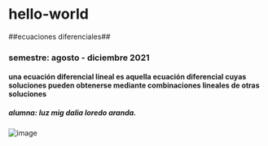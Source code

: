 # hello-world
##ecuaciones diferenciales##
###  semestre: agosto - diciembre 2021 ###
#### una ecuación diferencial lineal es aquella ecuación diferencial cuyas soluciones pueden obtenerse mediante combinaciones lineales de otras soluciones
##### alumna: luz mig dalia loredo aranda.

![image](https://user-images.githubusercontent.com/90293645/134596445-571537cd-7876-48c8-b647-74f3e50b8ed3.png)
